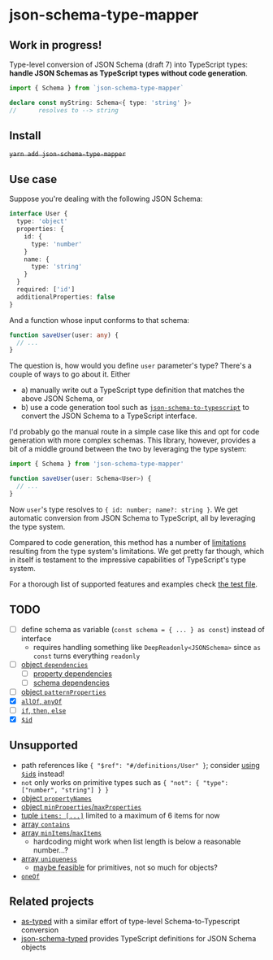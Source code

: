 # json-schema-type-mapper

## Work in progress!

Type-level conversion of JSON Schema (draft 7) into TypeScript types: **handle JSON Schemas as TypeScript types without code generation**.

```typescript
import { Schema } from `json-schema-type-mapper`

declare const myString: Schema<{ type: 'string' }>
//      resolves to --> string
```

## Install

~~`yarn add json-schema-type-mapper`~~

## Use case

Suppose you're dealing with the following JSON Schema:

```typescript
interface User {
  type: 'object'
  properties: {
    id: {
      type: 'number'
    }
    name: {
      type: 'string'
    }
  }
  required: ['id']
  additionalProperties: false
}
```

And a function whose input conforms to that schema:

```typescript
function saveUser(user: any) {
  // ...
}
```

The question is, how would you define `user` parameter's type? There's a couple of ways to go about it. Either
- a) manually write out a TypeScript type definition that matches the above JSON Schema, or
- b) use a code generation tool such as [`json-schema-to-typescript`](https://github.com/bcherny/json-schema-to-typescript) to convert the JSON Schema to a TypeScript interface.

I'd probably go the manual route in a simple case like this and opt for code generation with more complex schemas. This library, however, provides a bit of a middle ground between the two by leveraging the type system:

```typescript
import { Schema } from 'json-schema-type-mapper'

function saveUser(user: Schema<User>) {
  // ...
}
```

Now `user`'s type resolves to `{ id: number; name?: string }`. We get automatic conversion from JSON Schema to TypeScript, all by leveraging the type system.

Compared to code generation, this method has a number of [limitations](#Unsupported) resulting from the type system's limitations. We get pretty far though, which in itself is testament to the impressive capabilities of TypeScript's type system.

For a thorough list of supported features and examples check [the test file](./index.test-d.ts).

## TODO

- [ ] define schema as variable (`const schema = { ... } as const`) instead of interface
    - requires handling something like `DeepReadonly<JSONSchema>` since `as const` turns everything `readonly`
- [ ] [object `dependencies`](https://json-schema.org/understanding-json-schema/reference/object.html#dependencies)
    - [ ] [property dependencies](https://json-schema.org/understanding-json-schema/reference/object.html#property-dependencies)
    - [ ] [schema dependencies](https://json-schema.org/understanding-json-schema/reference/object.html#schema-dependencies)
- [ ] [object `patternProperties`](https://json-schema.org/understanding-json-schema/reference/object.html#dependencies)
- [x] [`allOf`, `anyOf`](https://json-schema.org/understanding-json-schema/reference/combining.html)
- [ ] [`if`, `then`, `else`](https://json-schema.org/understanding-json-schema/reference/conditionals.html)
- [x] [`$id`](https://json-schema.org/understanding-json-schema/structuring.html#using-id-with-ref)

## Unsupported

- path references like `{ "$ref": "#/definitions/User" }`; consider [using `$id`s](https://json-schema.org/understanding-json-schema/structuring.html#using-id-with-ref) instead!
- `not` only works on primitive types such as `{ "not": { "type": ["number", "string"] } }`
- [object `propertyNames`](https://json-schema.org/understanding-json-schema/reference/object.html#property-names)
- [object `minProperties`/`maxProperties`](https://json-schema.org/understanding-json-schema/reference/object.html#size)
- [tuple `items: [...]`](https://json-schema.org/understanding-json-schema/reference/array.html#list-validation) limited to a maximum of 6 items for now
- [array `contains`](https://json-schema.org/understanding-json-schema/reference/array.html#list-validation)
- [array `minItems`/`maxItems`](https://json-schema.org/understanding-json-schema/reference/array.html#length)
    - hardcoding might work when list length is below a reasonable number...?
- [array `uniqueness`](https://json-schema.org/understanding-json-schema/reference/array.html#uniqueness)
    - [maybe feasible](https://stackoverflow.com/a/57021889/1763012) for primitives, not so much for objects?
- [`oneOf`](https://json-schema.org/understanding-json-schema/reference/combining.html)


## Related projects

- [as-typed](https://github.com/wix-incubator/as-typed) with a similar effort of type-level Schema-to-Typescript conversion
- [json-schema-typed](https://github.com/typeslick/json-schema-typed) provides TypeScript definitions for JSON Schema objects
